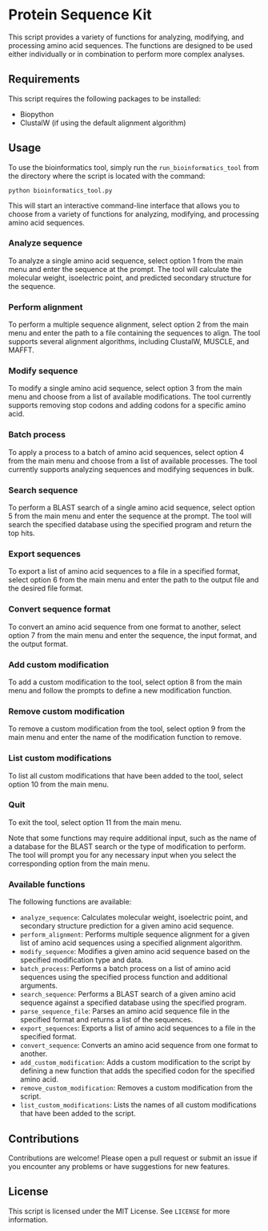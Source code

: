 
# Protein Sequence Kit

This script provides a variety of functions for analyzing, modifying, and processing amino acid sequences. The functions are designed to be used either individually or in combination to perform more complex analyses.

## Requirements

This script requires the following packages to be installed:

-   Biopython
-   ClustalW (if using the default alignment algorithm)

## Usage

To use the bioinformatics tool, simply run the `run_bioinformatics_tool` from the directory where the script is located with the command:

    python bioinformatics_tool.py

 This will start an interactive command-line interface that allows you to choose from a variety of functions for analyzing, modifying, and processing amino acid sequences.

### Analyze sequence

To analyze a single amino acid sequence, select option 1 from the main menu and enter the sequence at the prompt. The tool will calculate the molecular weight, isoelectric point, and predicted secondary structure for the sequence.

### Perform alignment

To perform a multiple sequence alignment, select option 2 from the main menu and enter the path to a file containing the sequences to align. The tool supports several alignment algorithms, including ClustalW, MUSCLE, and MAFFT.

### Modify sequence

To modify a single amino acid sequence, select option 3 from the main menu and choose from a list of available modifications. The tool currently supports removing stop codons and adding codons for a specific amino acid.

### Batch process

To apply a process to a batch of amino acid sequences, select option 4 from the main menu and choose from a list of available processes. The tool currently supports analyzing sequences and modifying sequences in bulk.

### Search sequence

To perform a BLAST search of a single amino acid sequence, select option 5 from the main menu and enter the sequence at the prompt. The tool will search the specified database using the specified program and return the top hits.

### Export sequences

To export a list of amino acid sequences to a file in a specified format, select option 6 from the main menu and enter the path to the output file and the desired file format.

### Convert sequence format

To convert an amino acid sequence from one format to another, select option 7 from the main menu and enter the sequence, the input format, and the output format.

### Add custom modification

To add a custom modification to the tool, select option 8 from the main menu and follow the prompts to define a new modification function.

### Remove custom modification

To remove a custom modification from the tool, select option 9 from the main menu and enter the name of the modification function to remove.

### List custom modifications

To list all custom modifications that have been added to the tool, select option 10 from the main menu.

### Quit

To exit the tool, select option 11 from the main menu.

Note that some functions may require additional input, such as the name of a database for the BLAST search or the type of modification to perform. The tool will prompt you for any necessary input when you select the corresponding option from the main menu.

### Available functions

The following functions are available:

-   `analyze_sequence`: Calculates molecular weight, isoelectric point, and secondary structure prediction for a given amino acid sequence.
-   `perform_alignment`: Performs multiple sequence alignment for a given list of amino acid sequences using a specified alignment algorithm.
-   `modify_sequence`: Modifies a given amino acid sequence based on the specified modification type and data.
-   `batch_process`: Performs a batch process on a list of amino acid sequences using the specified process function and additional arguments.
-   `search_sequence`: Performs a BLAST search of a given amino acid sequence against a specified database using the specified program.
-   `parse_sequence_file`: Parses an amino acid sequence file in the specified format and returns a list of the sequences.
-   `export_sequences`: Exports a list of amino acid sequences to a file in the specified format.
-   `convert_sequence`: Converts an amino acid sequence from one format to another.
-   `add_custom_modification`: Adds a custom modification to the script by defining a new function that adds the specified codon for the specified amino acid.
-   `remove_custom_modification`: Removes a custom modification from the script.
-   `list_custom_modifications`: Lists the names of all custom modifications that have been added to the script.

## Contributions

Contributions are welcome! Please open a pull request or submit an issue if you encounter any problems or have suggestions for new features.

## License

This script is licensed under the MIT License. See `LICENSE` for more information.
